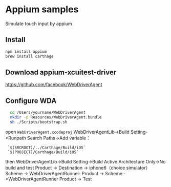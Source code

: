 # Appium samples

Simulate touch input by appium

## Install

```bash
npm install appium
brew install carthage
```
## Download appium-xcuitest-driver

https://github.com/facebook/WebDriverAgent

## Configure WDA

```bash
  cd /Users/yourname/WebDriverAgent
  mkdir -p Resources/WebDriverAgent.bundle
  sh ./Scripts/bootstrap.sh
```

open  `WebDriverAgent.xcodeproj`
     WebDriverAgentLib->Build Setting->Runpath Search Paths->Add variable：

     `$(SRCROOT)/../Carthage/Build/iOS`
     `$(PROJECT)/Carthage/Build/iOS`

then WebDriverAgentLib->Build Setting->Build Active Architecture Only->No
 build and test
 Product -> Destination -> iphone6（choice simulator）
Scheme  -> WebDriverAgentRunner:  Product -> Scheme ->WebDriverAgentRunner
 Product -> Test
